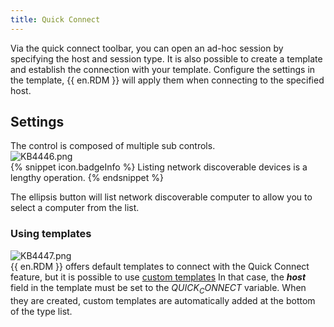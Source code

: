 ```yaml
---
title: Quick Connect
---
```

Via the quick connect toolbar, you can open an ad-hoc session by specifying the host and session type. It is also possible to create a template and establish the connection with your template. Configure the settings in the template, {{ en.RDM }} will apply them when connecting to the specified host.
## Settings
The control is composed of multiple sub controls.  
![KB4446.png](/img/en/kb/KB4446.png)  
{% snippet icon.badgeInfo %}
Listing network discoverable devices is a lengthy operation.
{% endsnippet %}  

The ellipsis button will list network discoverable computer to allow you to select a computer from the list.
### Using templates  
![KB4447.png](/img/en/kb/KB4447.png)  
{{ en.RDM }} offers default templates to connect with the Quick Connect feature, but it is possible to use [custom templates](https://help.remotedesktopmanager.com/commands_creatingtemplates.html) In that case, the ***host*** field in the template must be set to the $QUICK_CONNECT$ variable. When they are created, custom templates are automatically added at the bottom of the type list.
